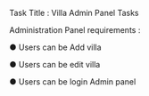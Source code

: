 Task Title : Villa Admin Panel Tasks

Administration Panel requirements :
  
  ● Users can be Add villa
  
  ● Users can be edit villa
  
  ● Users can be login Admin panel
